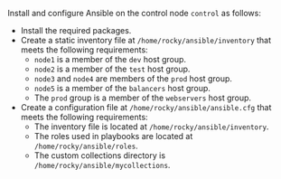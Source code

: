 Install and configure Ansible on the control node `control` as follows:

- Install the required packages.
- Create a static inventory file at `/home/rocky/ansible/inventory` that meets the following requirements:
    - `node1` is a member of the `dev` host group.
    - `node2` is a member of the `test` host group.
    - `node3` and `node4` are members of the `prod` host group.
    - `node5` is a member of the `balancers` host group.
    - The `prod` group is a member of the `webservers` host group.
- Create a configuration file at `/home/rocky/ansible/ansible.cfg` that meets the following requirements:
    - The inventory file is located at `/home/rocky/ansible/inventory`.
    - The roles used in playbooks are located at `/home/rocky/ansible/roles`.
    - The custom collections directory is `/home/rocky/ansible/mycollections`.
